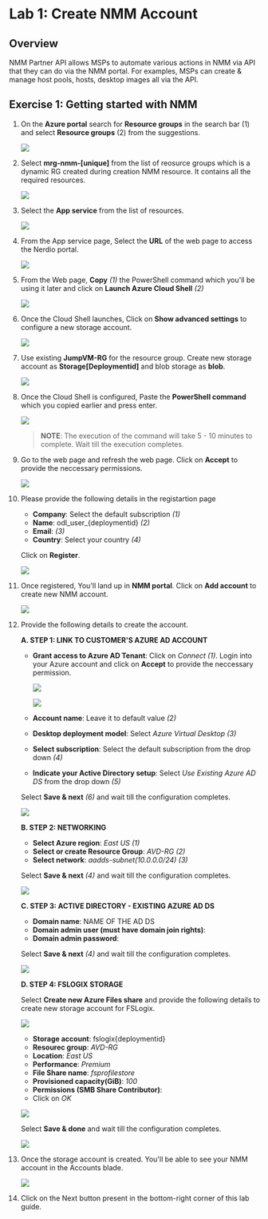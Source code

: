# Lab 1: Create NMM Account

## **Overview**

NMM Partner API allows MSPs to automate various actions in NMM via API that they can do via the NMM portal. For examples, MSPs can create & manage host pools, hosts, desktop images all via the API.

## Exercise 1: Getting started with NMM

1. On the **Azure portal** search for **Resource groups** in the search bar (1) and select **Resource groups** (2) from the suggestions.

   ![](media/s10.png)
   
1. Select **mrg-nmm-[unique]** from the list of reosurce groups which is a dynamic RG created during creation NMM resource. It contains all the required resources.

   ![](media/s1.png)
   
1. Select the **App service** from the list of resources.

   ![](media/s2.png)
   
1. From the App service page, Select the **URL** of the web page to access the Nerdio portal.

   ![](media/s3.png)
   
1. From the Web page, **Copy** *(1)* the PowerShell command which you'll be using it later and click on **Launch Azure Cloud Shell** *(2)*
 
   ![](media/s4.1.png)
   
1. Once the Cloud Shell launches, Click on **Show advanced settings** to configure a new storage account.
    
   ![](media/s5.png)
   
1. Use existing **JumpVM-RG** for the resource group. Create new storage account as **Storage[Deploymentid]** and blob storage as **blob**.

   ![](media/s6.png)
   
1. Once the Cloud Shell is configured, Paste the **PowerShell command** which you copied earlier and press enter.

   ![](media/s7.png)

   >**NOTE**: The execution of the command will take 5 - 10 minutes to complete. Wait till the execution completes.

1. Go to the web page and refresh the web page. Click on **Accept** to provide the neccessary permissions.

   ![](media/s8.png)
   
1. Please provide the following details in the registartion page

   - **Company**: Select the default subscription *(1)*
   - **Name**: odl_user_{deploymentid} *(2)*
   - **Email**: **<inject key="Username" />** *(3)*
   - **Country**: Select your country *(4)*
   
   Click on **Register**.
   
   ![](media/s9.png)
   
1. Once registered, You'll land up in **NMM portal**. Click on **Add account** to create new NMM account.

   ![](media/s11.png)
   
1. Provide the following details to create the account.

   **A. STEP 1: LINK TO CUSTOMER'S AZURE AD ACCOUNT**
   
   - **Grant access to Azure AD Tenant**: Click on *Connect (1)*. Login into your Azure account and click on **Accept** to provide the neccessary permission.

     ![](media/s12.1.png)
     
     ![](media/s12.png)
     
   - **Account name**: Leave it to default value *(2)*
   - **Desktop deployment model**: Select *Azure Virtual Desktop (3)* 
   - **Select subscription**: Select the default subscription from the drop down *(4)*
   - **Indicate your Active Directory setup**: Select *Use Existing Azure AD DS* from the drop down *(5)*
   
   Select **Save & next** *(6)* and wait till the configuration completes.
   
   ![](media/s13.png)
   
   **B. STEP 2: NETWORKING**
   
   - **Select Azure region**: *East US (1)*
   - **Select or create Resource Group**: *AVD-RG (2)*
   - **Select network**: *aadds-subnet(10.0.0.0/24) (3)*
   
   Select **Save & next** *(4)* and wait till the configuration completes.
   
   ![](media/s14.png)
   
   **C. STEP 3: ACTIVE DIRECTORY - EXISTING AZURE AD DS**
   
   - **Domain name**: NAME OF THE AD DS
   - **Domain admin user (must have domain join rights)**: <inject key="Username" />
   - **Domain admin password**: <inject key="Password" />

   Select **Save & next** *(4)* and wait till the configuration completes.
   
   ![](media/s15.png)
   
   **D. STEP 4: FSLOGIX STORAGE**
   
   Select **Create new Azure Files share** and provide the following details to create new storage account for FSLogix.
   
   ![](media/s16.png)
   
   - **Storage account**: fslogix{deploymentid}
   - **Resourec group**: *AVD-RG*
   - **Location**: *East US*
   - **Performance**: *Premium*
   - **File Share name**: *fsprofilestore*
   - **Provisioned capacity(GiB)**: *100*
   - **Permissions (SMB Share Contributor)**: <inject key="Username" />
   - Click on *OK*

   ![](media/s17.png)
   
   Select **Save & done** and wait till the configuration completes.
   
   ![](media/s18.png)
  
1. Once the storage account is created. You'll be able to see your NMM account in the Accounts blade.

   ![](media/s18.png)

1. Click on the Next button present in the bottom-right corner of this lab guide.
